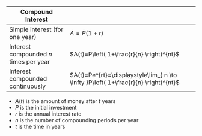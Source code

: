 
| Compound Interest                      |                                                                                     |
| -------------------------------------- | ----------------------------------------------------------------------------------- |
| Simple interest (for one year)         | $A=P(1+r)$                                                                          |
| Interest compounded $n$ times per year | $A(t)=P\left( 1+\frac{r}{n} \right)^{nt}$                                           |
| Interest compounded continuously       | $A(t)=Pe^{rt}=\displaystyle\lim_{ n \to \infty }P\left( 1+\frac{r}{n} \right)^{nt}$ |

- $A(t)$ is the amount of money after $t$ years
- $P$ is the initial investment
- $r$ is the annual interest rate
- $n$ is the number of compounding periods per year
- $t$ is the time in years



